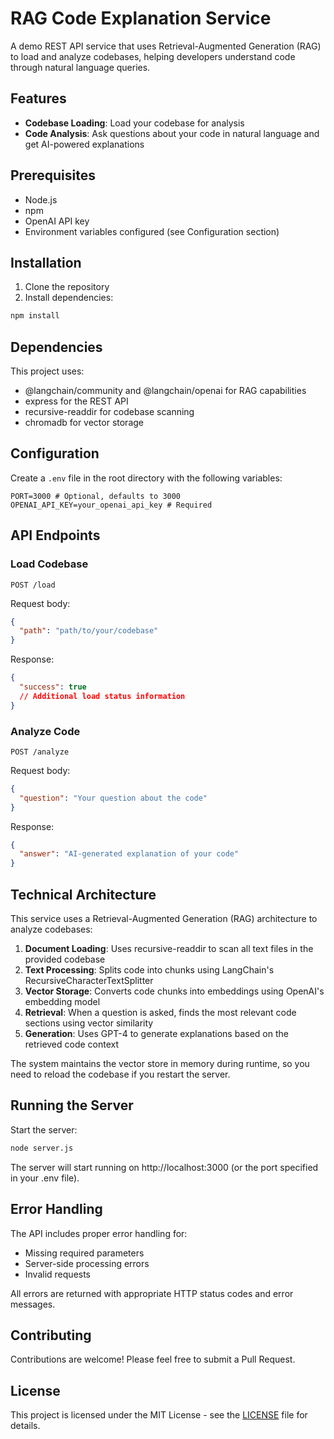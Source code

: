 # RAG Code Explanation Service

A demo REST API service that uses Retrieval-Augmented Generation (RAG) to load and analyze codebases, helping developers understand code through natural language queries.

## Features

- **Codebase Loading**: Load your codebase for analysis
- **Code Analysis**: Ask questions about your code in natural language and get AI-powered explanations

## Prerequisites

- Node.js
- npm
- OpenAI API key
- Environment variables configured (see Configuration section)

## Installation

1. Clone the repository
2. Install dependencies:

```bash
npm install
```

## Dependencies

This project uses:

- @langchain/community and @langchain/openai for RAG capabilities
- express for the REST API
- recursive-readdir for codebase scanning
- chromadb for vector storage

## Configuration

Create a `.env` file in the root directory with the following variables:

```
PORT=3000 # Optional, defaults to 3000
OPENAI_API_KEY=your_openai_api_key # Required
```

## API Endpoints

### Load Codebase

```http
POST /load
```

Request body:

```json
{
  "path": "path/to/your/codebase"
}
```

Response:

```json
{
  "success": true
  // Additional load status information
}
```

### Analyze Code

```http
POST /analyze
```

Request body:

```json
{
  "question": "Your question about the code"
}
```

Response:

```json
{
  "answer": "AI-generated explanation of your code"
}
```

## Technical Architecture

This service uses a Retrieval-Augmented Generation (RAG) architecture to analyze codebases:

1. **Document Loading**: Uses recursive-readdir to scan all text files in the provided codebase
2. **Text Processing**: Splits code into chunks using LangChain's RecursiveCharacterTextSplitter
3. **Vector Storage**: Converts code chunks into embeddings using OpenAI's embedding model
4. **Retrieval**: When a question is asked, finds the most relevant code sections using vector similarity
5. **Generation**: Uses GPT-4 to generate explanations based on the retrieved code context

The system maintains the vector store in memory during runtime, so you need to reload the codebase if you restart the server.

## Running the Server

Start the server:

```bash
node server.js
```

The server will start running on http://localhost:3000 (or the port specified in your .env file).

## Error Handling

The API includes proper error handling for:

- Missing required parameters
- Server-side processing errors
- Invalid requests

All errors are returned with appropriate HTTP status codes and error messages.

## Contributing

Contributions are welcome! Please feel free to submit a Pull Request.

## License

This project is licensed under the MIT License - see the [LICENSE](LICENSE) file for details.
